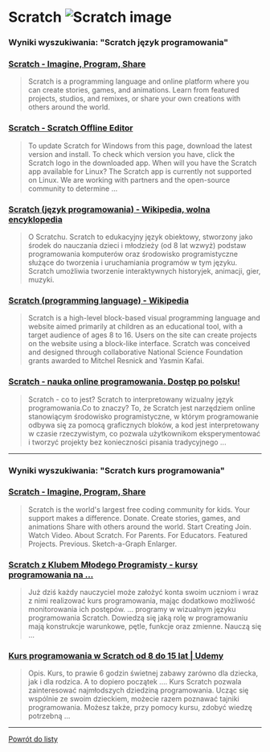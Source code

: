 # Scratch ![Scratch image](https://www.tiobe.com/wp-content/themes/tiobe/tiobe-index/images/Scratch.png)
 
### Wyniki wyszukiwania: "Scratch język programowania" 
 
### [Scratch - Imagine, Program, Share](https://scratch.mit.edu/) 
 
 > Scratch is a programming language and online platform where you can create stories, games, and animations. Learn from featured projects, studios, and remixes, or share your own creations with others around the world.
 
 
 
 
### [Scratch - Scratch Offline Editor](https://scratch.mit.edu/download) 
 
 > To update Scratch for Windows from this page, download the latest version and install. To check which version you have, click the Scratch logo in the downloaded app. When will you have the Scratch app available for Linux? The Scratch app is currently not supported on Linux. We are working with partners and the open-source community to determine ...
 
 
 
 
### [Scratch (język programowania) - Wikipedia, wolna encyklopedia](https://pl.wikipedia.org/wiki/Scratch_(język_programowania)) 
 
 > O Scratchu. Scratch to edukacyjny język obiektowy, stworzony jako środek do nauczania dzieci i młodzieży (od 8 lat wzwyż) podstaw programowania komputerów oraz środowisko programistyczne służące do tworzenia i uruchamiania programów w tym języku. Scratch umożliwia tworzenie interaktywnych historyjek, animacji, gier, muzyki.
 
 
 
 
### [Scratch (programming language) - Wikipedia](https://en.wikipedia.org/wiki/Scratch_(programming_language)) 
 
 > Scratch is a high-level block-based visual programming language and website aimed primarily at children as an educational tool, with a target audience of ages 8 to 16. Users on the site can create projects on the website using a block-like interface. Scratch was conceived and designed through collaborative National Science Foundation grants awarded to Mitchel Resnick and Yasmin Kafai.
 
 
 
 
### [Scratch - nauka online programowania. Dostęp po polsku!](https://e-pasje.pl/scratch-nauka-online-programowania-dostep-po-polsku/) 
 
 > Scratch - co to jest? Scratch to interpretowany wizualny język programowania.Co to znaczy? To, że Scratch jest narzędziem online stanowiącym środowisko programistyczne, w którym programowanie odbywa się za pomocą graficznych bloków, a kod jest interpretowany w czasie rzeczywistym, co pozwala użytkownikom eksperymentować i tworzyć projekty bez konieczności pisania tradycyjnego ...
 
 
 
 

 
---
 
### Wyniki wyszukiwania: "Scratch kurs programowania" 
 
### [Scratch - Imagine, Program, Share](https://scratch.mit.edu/) 
 
 > Scratch is the world's largest free coding community for kids. Your support makes a difference. Donate. Create stories, games, and animations Share with others around the world. Start Creating Join. Watch Video. About Scratch. For Parents. For Educators. Featured Projects. Previous. Sketch-a-Graph Enlarger.
 
 
 
 
### [Scratch z Klubem Młodego Programisty - kursy programowania na ...](https://www.gov.pl/web/koduj/scratch-kmp) 
 
 > Już dziś każdy nauczyciel może założyć konta swoim uczniom i wraz z nimi realizować kurs programowania, mając dodatkowo możliwość monitorowania ich postępów. ... programy w wizualnym języku programowania Scratch. Dowiedzą się jaką rolę w programowaniu mają konstrukcje warunkowe, pętle, funkcje oraz zmienne. Nauczą się ...
 
 
 
 
### [Kurs programowania w Scratch od 8 do 15 lat | Udemy](https://www.udemy.com/course/kurs-programowania-w-scratch-od-8-do-15-lat/) 
 
 > Opis. Kurs, to prawie 6 godzin świetnej zabawy zarówno dla dziecka, jak i dla rodzica. A to dopiero początek …. Kurs Scratch pozwala zainteresować najmłodszych dziedziną programowania. Ucząc się wspólnie ze swoim dzieckiem, możecie razem poznawać tajniki programowania. Możesz także, przy pomocy kursu, zdobyć wiedzę potrzebną ...
 
 
 
 

 
---
 
 [Powrót do listy](../top20.md)